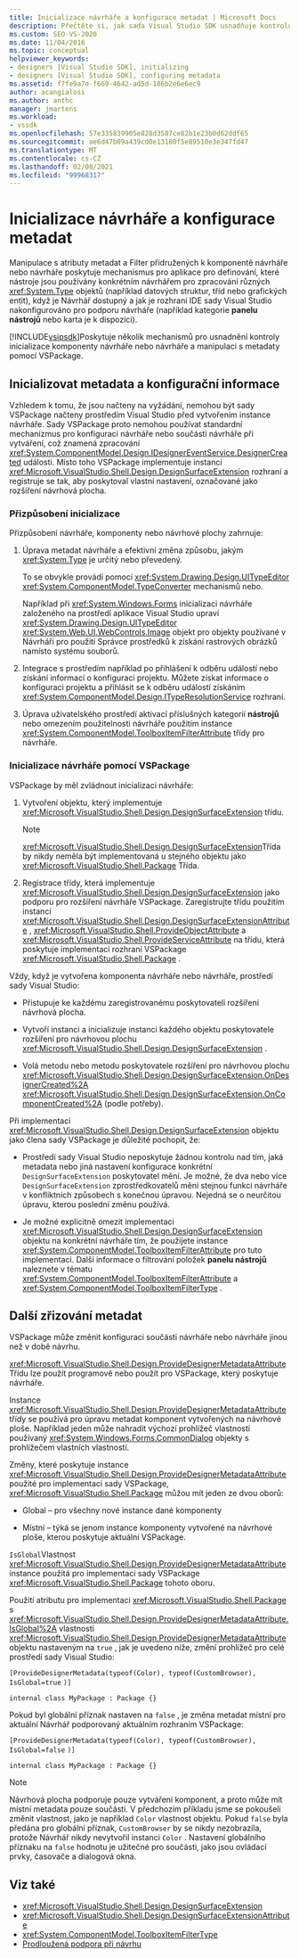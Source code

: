 ```yaml
---
title: Inicializace návrháře a konfigurace metadat | Microsoft Docs
description: Přečtěte si, jak sada Visual Studio SDK usnadňuje kontrolu inicializace a jejích metadat návrháře komponenty návrháře a jeho metadat pomocí VSPackage.
ms.custom: SEO-VS-2020
ms.date: 11/04/2016
ms.topic: conceptual
helpviewer_keywords:
- designers [Visual Studio SDK], initializing
- designers [Visual Studio SDK], configuring metadata
ms.assetid: f7fe9a7e-f669-4642-ad5d-186b2e6e6ec9
author: acangialosi
ms.author: anthc
manager: jmartens
ms.workload:
- vssdk
ms.openlocfilehash: 57e335839905e828d3587ce82b1e23b0d62ddf65
ms.sourcegitcommit: ae6d47b09a439cd0e13180f5e89510e3e347fd47
ms.translationtype: MT
ms.contentlocale: cs-CZ
ms.lasthandoff: 02/08/2021
ms.locfileid: "99968317"
---
```

# <a name="designer-initialization-and-metadata-configuration"></a>Inicializace návrháře a konfigurace metadat

Manipulace s atributy metadat a Filter přidružených k komponentě návrháře nebo návrháře poskytuje mechanismus pro aplikace pro definování, které nástroje jsou používány konkrétním návrhářem pro zpracování různých <xref:System.Type> objektů (například datových struktur, tříd nebo grafických entit), když je Návrhář dostupný a jak je rozhraní IDE sady Visual Studio nakonfigurováno pro podporu návrháře (například kategorie **panelu nástrojů** nebo karta je k dispozici).

[!INCLUDE[vsipsdk](../extensibility/includes/vsipsdk_md.md)]Poskytuje několik mechanismů pro usnadnění kontroly inicializace komponenty návrháře nebo návrháře a manipulaci s metadaty pomocí VSPackage.

## <a name="initialize-metadata-and-configuration-information"></a>Inicializovat metadata a konfigurační informace
 Vzhledem k tomu, že jsou načteny na vyžádání, nemohou být sady VSPackage načteny prostředím Visual Studio před vytvořením instance návrháře. Sady VSPackage proto nemohou používat standardní mechanizmus pro konfiguraci návrháře nebo součásti návrháře při vytváření, což znamená zpracování <xref:System.ComponentModel.Design.IDesignerEventService.DesignerCreated> události. Místo toho VSPackage implementuje instanci <xref:Microsoft.VisualStudio.Shell.Design.DesignSurfaceExtension> rozhraní a registruje se tak, aby poskytoval vlastní nastavení, označované jako rozšíření návrhová plocha.

### <a name="customize-initialization"></a>Přizpůsobení inicializace

Přizpůsobení návrháře, komponenty nebo návrhové plochy zahrnuje:

1. Úprava metadat návrháře a efektivní změna způsobu, jakým <xref:System.Type> je určitý nebo převedený.

    To se obvykle provádí pomocí <xref:System.Drawing.Design.UITypeEditor> <xref:System.ComponentModel.TypeConverter> mechanismů nebo.

    Například při <xref:System.Windows.Forms> inicializaci návrháře založeného na prostředí aplikace Visual Studio upraví <xref:System.Drawing.Design.UITypeEditor> <xref:System.Web.UI.WebControls.Image> objekt pro objekty používané v Návrháři pro použití Správce prostředků k získání rastrových obrázků namísto systému souborů.

2. Integrace s prostředím například po přihlášení k odběru událostí nebo získání informací o konfiguraci projektu. Můžete získat informace o konfiguraci projektu a přihlásit se k odběru událostí získáním <xref:System.ComponentModel.Design.ITypeResolutionService> rozhraní.

3. Úprava uživatelského prostředí aktivací příslušných kategorií **nástrojů** nebo omezením použitelnosti návrháře použitím instance <xref:System.ComponentModel.ToolboxItemFilterAttribute> třídy pro návrháře.

### <a name="designer-initialization-by-a-vspackage"></a>Inicializace návrháře pomocí VSPackage

VSPackage by měl zvládnout inicializaci návrháře:

1. Vytvoření objektu, který implementuje <xref:Microsoft.VisualStudio.Shell.Design.DesignSurfaceExtension> třídu.

   > [!NOTE]
   > <xref:Microsoft.VisualStudio.Shell.Design.DesignSurfaceExtension>Třída by nikdy neměla být implementovaná u stejného objektu jako <xref:Microsoft.VisualStudio.Shell.Package> Třída.

2. Registrace třídy, která implementuje <xref:Microsoft.VisualStudio.Shell.Design.DesignSurfaceExtension> jako podporu pro rozšíření návrháře VSPackage. Zaregistrujte třídu použitím instancí  <xref:Microsoft.VisualStudio.Shell.Design.DesignSurfaceExtensionAttribute> , <xref:Microsoft.VisualStudio.Shell.ProvideObjectAttribute> a <xref:Microsoft.VisualStudio.Shell.ProvideServiceAttribute> na třídu, která poskytuje implementaci rozhraní VSPackage <xref:Microsoft.VisualStudio.Shell.Package> .

Vždy, když je vytvořena komponenta návrháře nebo návrháře, prostředí sady Visual Studio:

- Přistupuje ke každému zaregistrovanému poskytovateli rozšíření návrhová plocha.

- Vytvoří instanci a inicializuje instanci každého objektu poskytovatele rozšíření pro návrhovou plochu <xref:Microsoft.VisualStudio.Shell.Design.DesignSurfaceExtension> .

- Volá metodu nebo metodu poskytovatele rozšíření pro návrhovou plochu <xref:Microsoft.VisualStudio.Shell.Design.DesignSurfaceExtension.OnDesignerCreated%2A> <xref:Microsoft.VisualStudio.Shell.Design.DesignSurfaceExtension.OnComponentCreated%2A> (podle potřeby).

Při implementaci <xref:Microsoft.VisualStudio.Shell.Design.DesignSurfaceExtension> objektu jako člena sady VSPackage je důležité pochopit, že:

- Prostředí sady Visual Studio neposkytuje žádnou kontrolu nad tím, jaká metadata nebo jiná nastavení konfigurace konkrétní `DesignSurfaceExtension` poskytovatel mění. Je možné, že dva nebo více `DesignSurfaceExtension` zprostředkovatelů mění stejnou funkci návrháře v konfliktních způsobech s konečnou úpravou. Nejedná se o neurčitou úpravu, kterou poslední změnu používá.

- Je možné explicitně omezit implementaci <xref:Microsoft.VisualStudio.Shell.Design.DesignSurfaceExtension> objektu na konkrétní návrháře tím, že použijete instance <xref:System.ComponentModel.ToolboxItemFilterAttribute> pro tuto implementaci. Další informace o filtrování položek **panelu nástrojů** naleznete v tématu <xref:System.ComponentModel.ToolboxItemFilterAttribute> a <xref:System.ComponentModel.ToolboxItemFilterType> .

## <a name="additional-metadata-provisioning"></a>Další zřizování metadat

VSPackage může změnit konfiguraci součásti návrháře nebo návrháře jinou než v době návrhu.

<xref:Microsoft.VisualStudio.Shell.Design.ProvideDesignerMetadataAttribute>Třídu lze použít programově nebo použít pro VSPackage, který poskytuje návrháře.

Instance <xref:Microsoft.VisualStudio.Shell.Design.ProvideDesignerMetadataAttribute> třídy se používá pro úpravu metadat komponent vytvořených na návrhové ploše. Například jeden může nahradit výchozí prohlížeč vlastností používaný <xref:System.Windows.Forms.CommonDialog> objekty s prohlížečem vlastních vlastností.

Změny, které poskytuje instance <xref:Microsoft.VisualStudio.Shell.Design.ProvideDesignerMetadataAttribute> použité pro implementaci sady VSPackage, <xref:Microsoft.VisualStudio.Shell.Package> můžou mít jeden ze dvou oborů:

- Global – pro všechny nové instance dané komponenty

- Místní – týká se jenom instance komponenty vytvořené na návrhové ploše, kterou poskytuje aktuální VSPackage.

`IsGlobal`Vlastnost <xref:Microsoft.VisualStudio.Shell.Design.ProvideDesignerMetadataAttribute> instance použitá pro implementaci sady VSPackage <xref:Microsoft.VisualStudio.Shell.Package> tohoto oboru.

Použití atributu pro implementaci <xref:Microsoft.VisualStudio.Shell.Package> s <xref:Microsoft.VisualStudio.Shell.Design.ProvideDesignerMetadataAttribute.IsGlobal%2A> vlastností <xref:Microsoft.VisualStudio.Shell.Design.ProvideDesignerMetadataAttribute> objektu nastaveným na `true` , jak je uvedeno níže, změní prohlížeč pro celé prostředí sady Visual Studio:

`[ProvideDesignerMetadata(typeof(Color), typeof(CustomBrowser),`   `IsGlobal=true`  `)]`

`internal class MyPackage : Package {}`

Pokud byl globální příznak nastaven na `false` , je změna metadat místní pro aktuální Návrhář podporovaný aktuálním rozhraním VSPackage:

`[ProvideDesignerMetadata(typeof(Color), typeof(CustomBrowser),`   `IsGlobal=false`  `)]`

`internal class MyPackage : Package {}`

> [!NOTE]
> Návrhová plocha podporuje pouze vytváření komponent, a proto může mít místní metadata pouze součásti. V předchozím příkladu jsme se pokoušeli změnit vlastnost, jako je například `Color` vlastnost objektu. Pokud `false` byla předána pro globální příznak, `CustomBrowser` by se nikdy nezobrazila, protože Návrhář nikdy nevytvořil instanci `Color` . Nastavení globálního příznaku na `false` hodnotu je užitečné pro součásti, jako jsou ovládací prvky, časovače a dialogová okna.

## <a name="see-also"></a>Viz také

- <xref:Microsoft.VisualStudio.Shell.Design.DesignSurfaceExtension>
- <xref:Microsoft.VisualStudio.Shell.Design.DesignSurfaceExtensionAttribute>
- <xref:System.ComponentModel.ToolboxItemFilterType>
- [Prodloužená podpora při návrhu](/previous-versions/37899azc(v=vs.140))